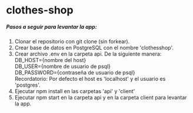 # clothes-shop

##### Pasos a seguir para levantar la app:

1. Clonar el repositorio con git clone (sin forkear).
2. Crear base de datos en PostgreSQL con el nombre 'clothesshop'.
3. Crear archivo .env en la carpeta api. De la siguiente manera: <br />
    DB_HOST={nombre del host} <br />
    DB_USER={nombre de usuario de psql} <br />
    DB_PASSWORD={contraseña de usuario de psql} <br/>
Recordatorio: Por defecto el host es 'localhost' y el usuario es 'postgres'.
4. Ejecutar npm install en las carpetas 'api' y 'client'
5. Ejecutar npm start en la carpeta api y en la carpeta client para levantar la app.
